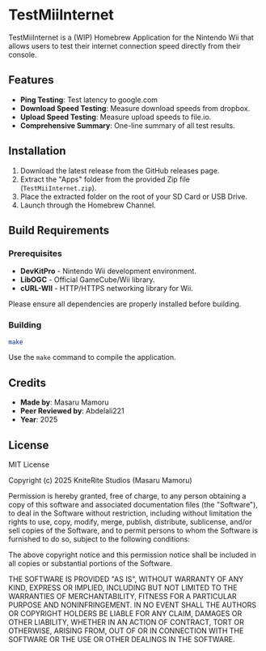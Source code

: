 # TestMiiInternet

TestMiiInternet is a (WIP) Homebrew Application for the Nintendo Wii that allows users to test their internet connection speed directly from their console.
## Features

- **Ping Testing**: Test latency to google.com
- **Download Speed Testing**: Measure download speeds from dropbox.
- **Upload Speed Testing**: Measure upload speeds to file.io.
- **Comprehensive Summary**: One-line summary of all test results.

## Installation

1. Download the latest release from the GitHub releases page.
2. Extract the "Apps" folder from the provided Zip file (`TestMiiInternet.zip`).
3. Place the extracted folder on the root of your SD Card or USB Drive.
4. Launch through the Homebrew Channel.

## Build Requirements

### Prerequisites
- **DevKitPro** - Nintendo Wii development environment.
- **LibOGC** - Official GameCube/Wii library.
- **cURL-WII** - HTTP/HTTPS networking library for Wii.


Please ensure all dependencies are properly installed before building.

### Building
```bash
make
```

Use the `make` command to compile the application.

## Credits

- **Made by**: Masaru Mamoru
- **Peer Reviewed by**: Abdelali221
- **Year**: 2025

## License
MIT License

Copyright (c) 2025 KniteRite Studios (Masaru Mamoru)

Permission is hereby granted, free of charge, to any person obtaining a copy
of this software and associated documentation files (the "Software"), to deal
in the Software without restriction, including without limitation the rights
to use, copy, modify, merge, publish, distribute, sublicense, and/or sell
copies of the Software, and to permit persons to whom the Software is
furnished to do so, subject to the following conditions:

The above copyright notice and this permission notice shall be included in all
copies or substantial portions of the Software.

THE SOFTWARE IS PROVIDED "AS IS", WITHOUT WARRANTY OF ANY KIND, EXPRESS OR
IMPLIED, INCLUDING BUT NOT LIMITED TO THE WARRANTIES OF MERCHANTABILITY,
FITNESS FOR A PARTICULAR PURPOSE AND NONINFRINGEMENT. IN NO EVENT SHALL THE
AUTHORS OR COPYRIGHT HOLDERS BE LIABLE FOR ANY CLAIM, DAMAGES OR OTHER
LIABILITY, WHETHER IN AN ACTION OF CONTRACT, TORT OR OTHERWISE, ARISING FROM,
OUT OF OR IN CONNECTION WITH THE SOFTWARE OR THE USE OR OTHER DEALINGS IN THE
SOFTWARE.

